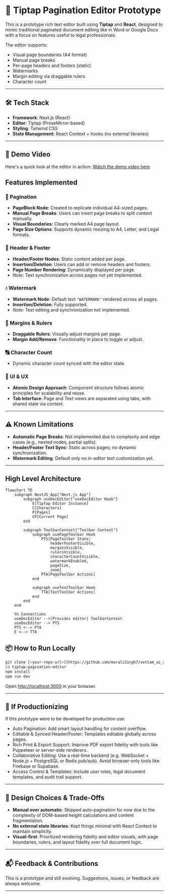 # 📄 Tiptap Pagination Editor Prototype

This is a prototype rich text editor built using **Tiptap** and **React**, designed to mimic traditional paginated document editing like in Word or Google Docs with a focus on features useful to legal professionals.

The editor supports:

- Visual page boundaries (A4 format)
- Manual page breaks
- Per-page headers and footers (static)
- Watermarks
- Margin editing via draggable rulers
- Character count

---

## 🛠️ Tech Stack

- **Framework**: Next.js (React)
- **Editor**: Tiptap (ProseMirror-based)
- **Styling**: Tailwind CSS
- **State Management**: React Context + hooks (no external libraries)

---
## 🎥 Demo Video
Here's a quick look at the editor in action:
[Watch the demo video here](https://github.com/user-attachments/assets/70343e84-701e-42fd-bef4-dbd2e13a2b28)

## Features Implemented

### 📑 Pagination

- **PageBlock Node**: Created to replicate individual A4-sized pages.
- **Manual Page Breaks**: Users can insert page breaks to split content manually.
- **Visual Boundaries**: Clearly marked A4 page layout.
- **Page Size Options**: Supports dynamic resizing to A4, Letter, and Legal formats.

### 🧾 Header & Footer

- **Header/Footer Nodes**: Static content added per page.
- **Insertion/Deletion**: Users can add or remove headers and footers.
- **Page Number Rendering**: Dynamically displayed per page.
- _Note_: Text synchronization across pages not yet implemented.

### 💧 Watermark

- **Watermark Node**: Default text `"WATERMARK"` rendered across all pages.
- **Insertion/Deletion**: Fully supported.
- _Note_: Text editing and synchronization not implemented.

### 📏 Margins & Rulers

- **Draggable Rulers**: Visually adjust margins per page.
- **Margin Add/Remove**: Functionality in place to toggle or adjust.

### 🔠 Character Count

- Dynamic character count synced with the editor state.

### 💅 UI & UX

- **Atomic Design Approach**: Component structure follows atomic principles for scalability and reuse.
- **Tab Interface**: Page and Text views are separated using tabs, with shared state via context.

---

## ⚠️ Known Limitations

- **Automatic Page Breaks**: Not implemented due to complexity and edge cases (e.g., nested nodes, partial splits).
- **Header/Footer Text Sync**: Static across pages; no dynamic synchronization.
- **Watermark Editing**: Default only no in-editor text customization yet.

---

## High Level Architecture
```mermaid
flowchart TD
    subgraph NextJS_App["Next.js App"]
        subgraph useDocEditor["useDocEditor Hook"]
            E[TipTap Editor Instance]
            C[Characters]
            P[Pages]
            CP[Current Page]
        end

        subgraph ToolbarContext["Toolbar Context"]
            subgraph usePageToolbar Hook
                PTS[PageToolbar State:
                    headerFooterVisible,
                    marginsVisible,
                    rulersVisible,
                    characterCountVisible,
                    watermarkEnabled,
                    pageSize,
                    zoom]
                PTA[PageToolbar Actions]
            end

            subgraph useTextToolbar Hook
                TTA[TextToolbar Actions]
            end
        end
    end

    %% Connections
    useDocEditor -->|Provides editor| ToolbarContext
    useDocEditor --> PTS
    PTS <--> PTA
    E <--> TTA
```

## 📦 How to Run Locally

```bash
git clone [<your-repo-url>](https://github.com/muraliSingh7/vettam_ai_assignment.git)
cd tiptap-pagination-editor
npm install
npm run dev
```

Open [http://localhost:3000](http://localhost:3000) in your browser.

---

## 🚀 If Productionizing

If this prototype were to be developed for production use:

- Auto Pagination: Add smart layout handling for content overflow.
- Editable & Synced Header/Footer: Templates editable globally across pages.
- Rich Print & Export Support: Improve PDF export fidelity with tools like Puppeteer or server-side renderers.
- Collaborative Editing: Use a real-time backend (e.g. WebSocket + Node.js + PostgreSQL or Redis pub/sub). Avoid browser-only tools like Firebase or Supabase.
- Access Control & Templates: Include user roles, legal document templates, and audit trail support.

---

## 🧠 Design Choices & Trade-Offs

- **Manual over automatic**: Skipped auto-pagination for now due to the complexity of DOM-based height calculations and content fragmentation.
- **No external state libraries**: Kept things minimal with React Context to maintain simplicity.
- **Visual-first**: Prioritized rendering fidelity and editor visuals, with page boundaries, rulers, and layout fidelity over full document logic.

---

## 📬 Feedback & Contributions

This is a prototype and still evolving. Suggestions, issues, or feedback are always welcome.

---
